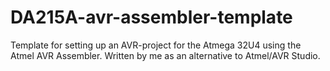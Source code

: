 # DA215A-avr-assembler-template

Template for setting up an AVR-project for the Atmega 32U4 using the Atmel AVR Assembler. Written by me as an alternative to Atmel/AVR Studio.
